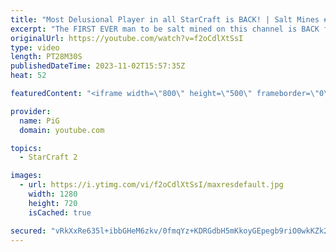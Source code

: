 ```yaml
---
title: "Most Delusional Player in all StarCraft is BACK! | Salt Mines #46 - StarCraft 2"
excerpt: "The FIRST EVER man to be salt mined on this channel is BACK for Salt Mines #46! Not only that, he's hosting a tournament, where all his salt has trickled into the rules. The entire thing is so ridiculous!  Send in your funniest, saltiest replays to RateMyStarCraft@gmail.com with “Salt Mines” in the title"
originalUrl: https://youtube.com/watch?v=f2oCdlXtSsI
type: video
length: PT28M30S
publishedDateTime: 2023-11-02T15:57:35Z
heat: 52

featuredContent: "<iframe width=\"800\" height=\"500\" frameborder=\"0\" src=\"https://www.youtube.com/embed/f2oCdlXtSsI\" allow=\"accelerometer; autoplay; encrypted-media; gyroscope; picture-in-picture\" allowfullscreen></iframe>"

provider:
  name: PiG
  domain: youtube.com

topics:
  - StarCraft 2

images:
  - url: https://i.ytimg.com/vi/f2oCdlXtSsI/maxresdefault.jpg
    width: 1280
    height: 720
    isCached: true

secured: "vRkXxRe635l+ibbGHeM6zkv/0fmqYz+KDRGdbH5mKkoyGEpegb9riO0wkKZk27ttsQDEftTPfOEiZoCeel01q6P6Z/Tq69ijtKAuaesv3x+nvk8n0gvFKYkZ5BvtpHHbG8v1Y+ownCkoy2rarpTwZxkJTaFU06rH8ImNtXwRvGv78E8yP8BlCKENHc2EVHNMY9gDOANXHwdNhkD8L47YOJzT4IhJehqYS17gBFZfd4Kza0t+bzmcpAmtbOn/gFt/NHoLaTW9WT2frE1eiR4RoBlQi+yhv/1oIvSouz+SAaZIESYjDAv85DxmYyVBln4VlS9vsq0w1Zg9Bvd5aPksyyjXeSq9p+SKK1Y3HsKHDRjT9tTRJTAYrDVUbTNgd4KaFzEPiM/LCY9Fn68tm+1wdaky/tCS7tnUcpnXHAFYsy0=;8QsQ06vuRR0vrwqSVd8rgw=="
---
```


